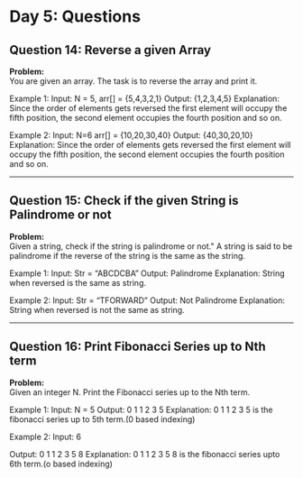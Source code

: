 # Day 5: Questions

## Question 14: Reverse a given Array

**Problem:**  
You are given an array. The task is to reverse the array and print it.

Example 1:
Input: N = 5, arr[] = {5,4,3,2,1}
Output: {1,2,3,4,5}
Explanation: Since the order of elements gets reversed the first element will occupy the fifth position, the second element occupies the fourth position and so on.

Example 2:
Input: N=6 arr[] = {10,20,30,40}
Output: {40,30,20,10}
Explanation: Since the order of elements gets reversed the first element will occupy the fifth position, the second element occupies the fourth position and so on.

---

## Question 15: Check if the given String is Palindrome or not

**Problem:**  
Given a string, check if the string is palindrome or not." A string is said to be palindrome if the reverse of the string is the same as the string.

Example 1:
Input: Str = “ABCDCBA”
Output: Palindrome
Explanation: String when reversed is the same as string.

Example 2:
Input: Str = “TFORWARD”
Output: Not Palindrome
Explanation: String when reversed is not the same as string.

---

## Question 16: Print Fibonacci Series up to Nth term

**Problem:**  
 Given an integer N. Print the Fibonacci series up to the Nth term.

Example 1:
Input: N = 5
Output: 0 1 1 2 3 5
Explanation: 0 1 1 2 3 5 is the fibonacci series up to 5th term.(0 based indexing)

Example 2:
Input: 6

Output: 0 1 1 2 3 5 8
Explanation: 0 1 1 2 3 5 8 is the fibonacci series upto 6th term.(o based indexing)
